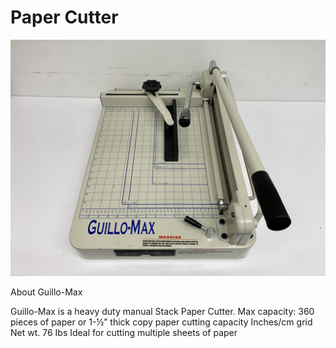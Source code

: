 # Paper Cutter

 <div align="center">
 <img src="cutter.jpg" alt="chart" width="600" al/>
 </div>


About Guillo-Max

Guillo-Max is a heavy duty manual Stack Paper Cutter. Max capacity:
360 pieces of paper or 1-½” thick copy paper cutting capacity
Inches/cm grid
Net wt. 76 Ibs
Ideal for cutting multiple sheets of paper
